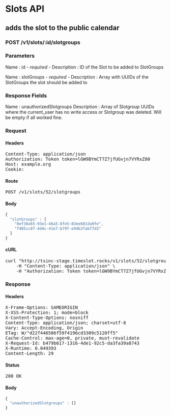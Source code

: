 # Slots API

## adds the slot to the public calendar

### POST /v1/slots/:id/slotgroups

### Parameters

Name : id *- required -*
Description : ID of the Slot to be added to SlotGroups

Name : slotGroups *- required -*
Description : Array with UUIDs of the SlotGroups the slot should be added to


### Response Fields

Name : unauthorizedSlotgroups
Description : Array of Slotgroup UUIDs where the current_user has no write access or Slotgroup was deleted. Will be empty if all worked fine.

### Request

#### Headers

<pre>Content-Type: application/json
Authorization: Token token=lGW9BYmCT7Z7jfUGvjn7VYRxZ80
Host: example.org
Cookie: </pre>

#### Route

<pre>POST /v1/slots/52/slotgroups</pre>

#### Body
```javascript
{
  "slotGroups" : [
    "0ef38a65-93e1-46a5-8fe5-83ee681da9fe",
    "f405cc87-4d4c-41e7-b79f-e94b3fabf7d3"
  ]
}
```


#### cURL

<pre class="request">curl &quot;http://tsinc-stage.timeslot.rocks/v1/slots/52/slotgroups&quot; -d &#39;{&quot;slotGroups&quot;:[&quot;0ef38a65-93e1-46a5-8fe5-83ee681da9fe&quot;,&quot;f405cc87-4d4c-41e7-b79f-e94b3fabf7d3&quot;]}&#39; -X POST \
	-H &quot;Content-Type: application/json&quot; \
	-H &quot;Authorization: Token token=lGW9BYmCT7Z7jfUGvjn7VYRxZ80&quot;</pre>

### Response

#### Headers

<pre>X-Frame-Options: SAMEORIGIN
X-XSS-Protection: 1; mode=block
X-Content-Type-Options: nosniff
Content-Type: application/json; charset=utf-8
Vary: Accept-Encoding, Origin
ETag: W/&quot;d22f446506f59f4196cd3309c5120ff5&quot;
Cache-Control: max-age=0, private, must-revalidate
X-Request-Id: b479b617-1316-4de1-92c5-da3fa39a8743
X-Runtime: 0.049393
Content-Length: 29</pre>

#### Status

<pre>200 OK</pre>

#### Body

```javascript
{
  "unauthorizedSlotgroups" : []
}
```
